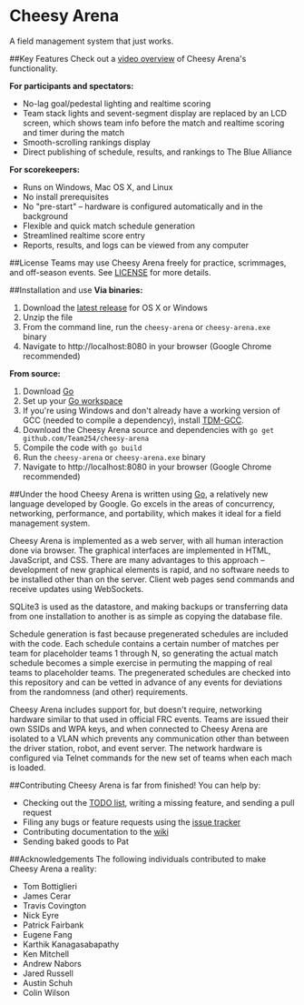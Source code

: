 Cheesy Arena
============
A field management system that just works.

##Key Features
Check out a [video overview](http://video.team254.com/watch/Z5ZWI2cDqsvVe--AjHhePAHlOhLK8MT0) of Cheesy Arena's functionality.

**For participants and spectators:**

* No-lag goal/pedestal lighting and realtime scoring
* Team stack lights and sevent-segment display are replaced by an LCD screen, which shows team info before the match and realtime scoring and timer during the match
* Smooth-scrolling rankings display
* Direct publishing of schedule, results, and rankings to The Blue Alliance

**For scorekeepers:**

* Runs on Windows, Mac OS X, and Linux
* No install prerequisites
* No "pre-start" &ndash; hardware is configured automatically and in the background
* Flexible and quick match schedule generation
* Streamlined realtime score entry
* Reports, results, and logs can be viewed from any computer

##License
Teams may use Cheesy Arena freely for practice, scrimmages, and off-season events. See [LICENSE](LICENSE) for more details.

##Installation and use
**Via binaries:**

1. Download the [latest release](https://github.com/Team254/cheesy-arena/releases) for OS X or Windows
1. Unzip the file
1. From the command line, run the `cheesy-arena` or `cheesy-arena.exe` binary
1. Navigate to http://localhost:8080 in your browser (Google Chrome recommended)

**From source:**

1. Download [Go](http://golang.org/doc/install)
1. Set up your [Go workspace](http://golang.org/doc/code.html)
1. If you're using Windows and don't already have a working version of GCC (needed to compile a dependency), install [TDM-GCC](http://tdm-gcc.tdragon.net).
1. Download the Cheesy Arena source and dependencies with `go get github.com/Team254/cheesy-arena`
1. Compile the code with `go build`
1. Run the `cheesy-arena` or `cheesy-arena.exe` binary
1. Navigate to http://localhost:8080 in your browser (Google Chrome recommended)

##Under the hood
Cheesy Arena is written using [Go](http://golang.org), a relatively new language developed by Google. Go excels in the areas of concurrency, networking, performance, and portability, which makes it ideal for a field management system.

Cheesy Arena is implemented as a web server, with all human interaction done via browser. The graphical interfaces are implemented in HTML, JavaScript, and CSS. There are many advantages to this approach &ndash; development of new graphical elements is rapid, and no software needs to be installed other than on the server. Client web pages send commands and receive updates using WebSockets.

SQLite3 is used as the datastore, and making backups or transferring data from one installation to another is as simple as copying the database file.

Schedule generation is fast because pregenerated schedules are included with the code. Each schedule contains a certain number of matches per team for placeholder teams 1 through N, so generating the actual match schedule becomes a simple exercise in permuting the mapping of real teams to placeholder teams. The pregenerated schedules are checked into this repository and can be vetted in advance of any events for deviations from the randomness (and other) requirements.

Cheesy Arena includes support for, but doesn't require, networking hardware similar to that used in official FRC events. Teams are issued their own SSIDs and WPA keys, and when connected to Cheesy Arena are isolated to a VLAN which prevents any communication other than between the driver station, robot, and event server. The network hardware is configured via Telnet commands for the new set of teams when each mach is loaded.

##Contributing
Cheesy Arena is far from finished! You can help by:

* Checking out the [TODO list](TODO.md), writing a missing feature, and sending a pull request
* Filing any bugs or feature requests using the [issue tracker](https://github.com/Team254/cheesy-arena/issues)
* Contributing documentation to the [wiki](https://github.com/Team254/cheesy-arena/wiki)
* Sending baked goods to Pat

##Acknowledgements
The following individuals contributed to make Cheesy Arena a reality:

* Tom Bottiglieri
* James Cerar
* Travis Covington
* Nick Eyre
* Patrick Fairbank
* Eugene Fang
* Karthik Kanagasabapathy
* Ken Mitchell
* Andrew Nabors
* Jared Russell
* Austin Schuh
* Colin Wilson